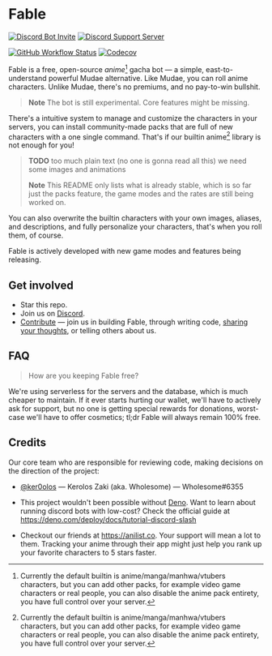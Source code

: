 # Fable

<!-- User badges  -->

[![Discord Bot Invite](https://img.shields.io/badge/Add%20to%20Server-blue?style=for-the-badge&logo=discord&logoColor=white)](https://discord.com/api/oauth2/authorize?client_id=1041970851559522304&scope=applications.commands)
[![Discord Support Server](https://img.shields.io/discord/992416714497212518?label=Discord%20Server&style=for-the-badge)][discord]

<!-- Development badges -->

[![GitHub Workflow Status](https://img.shields.io/github/actions/workflow/status/ker0olos/fable/deno.yml?branch=main&style=for-the-badge&label=tests)](https://github.com/ker0olos/fable/actions/workflows/deno.yml)
[![Codecov](https://img.shields.io/codecov/c/gh/ker0olos/fable/main?style=for-the-badge&token=3C7ZTHzGqC)](https://codecov.io/github/ker0olos/fable)

Fable is a free, open-source _anime_[^1] gacha bot — a simple,
east-to-understand powerful Mudae alternative. Like Mudae, you can roll anime
characters. Unlike Mudae, there's no premiums, and no pay-to-win bullshit.

> **Note** The bot is still experimental. Core features might be missing.

There's a intuitive system to manage and customize the characters in your
servers, you can install community-made packs that are full of new characters
with a one single command. That's if our builtin anime[^1] library is not enough
for you!

> **TODO** too much plain text (no one is gonna read all this) we need some
> images and animations
>
> **Note** This README only lists what is already stable, which is so far just
> the packs feature, the game modes and the rates are still being worked on.

You can also overwrite the builtin characters with your own images, aliases, and
descriptions, and fully personalize your characters, that's when you roll them,
of course.

Fable is actively developed with new game modes and features being releasing.

[^1]: Currently the default builtin is anime/manga/manhwa/vtubers characters,
but you can add other packs, for example video game characters or real people,
you can also disable the anime pack entirety, you have full control over your
server.

## Get involved

- Star this repo.
- Join us on [Discord][discord].
- [Contribute][contributing] — join us in building Fable, through writing code,
  [sharing your thoughts][discord], or telling others about us.

## FAQ

<!-- > How to add a new pack to my server? -->

<!-- > How to disable/remove a pack from my server? -->

<!-- > How are you create a pack from scratch? -->

> How are you keeping Fable free?

We're using serverless for the servers and the database, which is much cheaper
to maintain. If it ever starts hurting our wallet, we'll have to actively ask
for support, but no one is getting special rewards for donations, worst-case
we'll have to offer cosmetics; tl;dr Fable will always remain 100% free.

## Credits

Our core team who are responsible for reviewing code, making decisions on the
direction of the project:

- [@ker0olos](https://github.com/ker0olos) — Kerolos Zaki (aka. Wholesome) —
  Wholesome#6355

- This project wouldn't been possible without [Deno][deno]. Want to learn about
  running discord bots with low-cost? Check the official guide at
  <https://deno.com/deploy/docs/tutorial-discord-slash>

- Checkout our friends at <https://anilist.co>. Your support will mean a lot to
  them. Tracking your anime through their app might just help you rank up your
  favorite characters to 5 stars faster.

[discord]: https://discord.gg/ceKyEfhyPQ
[contributing]: ./CONTRIBUTING.md
[deno]: https://deno.land/

